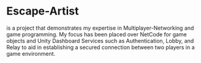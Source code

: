 # Escape-Artist
is a project that demonstrates my expertise in Multiplayer-Networking and game programming. My focus has been placed over NetCode for game objects and Unity Dashboard Services such as Authentication, Lobby, and Relay to aid in establishing a secured connection between two players in a game environment.
